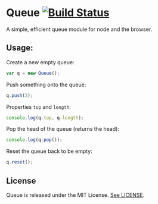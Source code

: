 # Queue [![Build Status](https://travis-ci.org/chrisaljoudi/Queue.svg?branch=master)](https://travis-ci.org/chrisaljoudi/Queue)
A simple, efficient queue module for node and the browser.

## Usage:

Create a new empty queue:

```javascript
var q = new Queue();
```

Push something onto the queue:

```javascript
q.push(2);
```

Properties `top` and `length`:

```javascript
console.log(q.top, q.length);
```
Pop the head of the queue (returns the head):

```javascript
console.log(q.pop());
```

Reset the queue back to be empty:

```javascript
q.reset();
```

## License

Queue is released under the MIT License. [See LICENSE](LICENSE).
